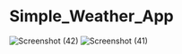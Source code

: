 # Simple_Weather_App

![Screenshot (42)](https://user-images.githubusercontent.com/95761721/227601613-a8e388c6-5a52-4a08-9d6b-a397217da20f.png)
![Screenshot (41)](https://user-images.githubusercontent.com/95761721/227601643-1e422fc2-d1f1-49e1-93e2-9ef9bf79e15b.png)
